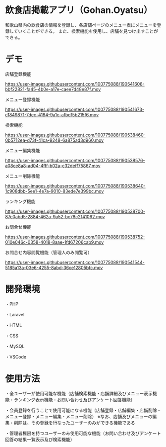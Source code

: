 # 飲食店掲載アプリ（Gohan.Oyatsu）
 
和歌山県内の飲食店の情報を登録し、各店舗ページのメニュー表にメニューを登録していくことができる。
また、検索機能を使用し、店舗を見つけ出すことができる。
 

 
# デモ
 
店舗登録機能

https://user-images.githubusercontent.com/100775088/190541608-bbf22821-fa45-4b0e-a17e-caee7d48e87f.mov


メニュー登録機能

https://user-images.githubusercontent.com/100775088/190541673-c1849871-7dec-4184-9a1c-afbdf5b215f6.mov


検索機能

https://user-images.githubusercontent.com/100775088/190538460-0b5712ea-d73f-41ca-9248-6a875ad3d960.mov


メニュー編集機能

https://user-images.githubusercontent.com/100775088/190538576-a08ce8a8-ad04-4fff-b02a-c32deff75867.mov


メニュー削除機能

https://user-images.githubusercontent.com/100775088/190538640-1c908dbb-5ee1-4e7a-9010-83ede7e399bc.mov


ランキング機能

https://user-images.githubusercontent.com/100775088/190538700-87c0abd5-2884-462a-9a52-bc78c2141062.mov


お問合せ機能

https://user-images.githubusercontent.com/100775088/190538752-010e046c-0358-4018-8aae-1fd67206cab9.mov


お問合せ内容閲覧機能（管理人のみ閲覧可）

https://user-images.githubusercontent.com/100775088/190541544-5185a13a-03e6-4255-8abd-36ce12805bfc.mov


 
# 開発環境

・PHP　　

・Laravel　　

・HTML

・CSS

・MySQL

・VSCode　　
 

 
# 使用方法

・全ユーザーが使用可能な機能（店舗検索機能・店舗詳細及びメニュー表示機能・ランキング表示機能・お問い合わせ及びアンケート回答機能）

・会員登録を行うことで使用可能になる機能（店舗登録・店舗編集・店舗削除・メニュー登録・メニュー編集・メニュー削除）
※なお、店舗及びメニューの編集・削除は、その登録を行なったユーザーのみができる機能である

・管理者権限を持つユーザーのみ使用可能な機能（お問い合わせ及びアンケート回答の結果一覧表示及び検索機能）
